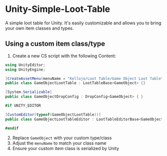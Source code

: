 # Unity-Simple-Loot-Table
A simple loot table for Unity. It's easily customizable and allows you to bring your own item classes and types.



## Using a custom item class/type

1. Create a new CS script with the following Content:

```cs
using UnityEditor;
using UnityEngine;

[CreateAssetMenu(menuName = "Kellojo/Loot Table/Game Object Loot Table")]
public class GameObjectLootTable : LootTableBase<GameObject> {}

[System.Serializable]
public class GameObjectDropConfig : DropConfig<GameObject> { }

#if UNITY_EDITOR

[CustomEditor(typeof(GameObjectLootTable))]
public class GameObjectLootTableEditor : LootTableEditorBase<GameObject> { }

#endif
```

2. Replace `GameObject` with your custom type/class
3. Adjust the `menuName` to match your class name
4. Ensure your custom item class is serialized by Unity
